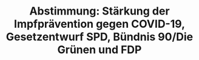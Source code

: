 ---
abstimmung:
  abstimmung: 2
  bundestagssitzung: 7
  datum: 10. Dezember 2021
  legislaturperiode: 20
categories:
- Todo
data:
- title: Abstimmungsergebnis 20211210_2.pdf
  url: /res/2025-btw/abstimmungsergebnisse/20211210_2.pdf
- title: Abstimmungsergebnis 20211210_2_xls.xlsx
  url: /res/2025-btw/abstimmungsergebnisse/20211210_2_xls.xlsx
- title: Abstimmungsergebnis 20211210_2_xls.csv
  url: /res/2025-btw/abstimmungsergebnisse_csv/20211210_2_xls.csv
documents:
- local: /res/2025-btw/drucksachen/2000188.pdf
  summary: '### Gesetzesentwurf der Fraktionen SPD, BÜNDNIS 90/DIE GRÜNEN und FDP


    Dieser Gesetzesentwurf zielt darauf ab, die Impfprävention gegen COVID-19 zu stärken
    und weitere Vorschriften im Zusammenhang mit der COVID-19-Pandemie anzupassen.  Er
    beinhaltet Maßnahmen zur Erhöhung der Impfquote in bestimmten Einrichtungen,  finanzielle
    Unterstützung für Krankenhäuser und die Verlängerung befristeter Regelungen zu
    Videokonferenzen und anderen pandemiebedingten Erleichterungen.


    **Kernpunkte und Ziele:**


    * Einrichtungsbezogene Impfpflicht in bestimmten Bereichen

    * Erweiterung des Kreises impfberechtigter Personen

    * Finanzielle Unterstützung für Krankenhäuser

    * Verlängerung befristeter Regelungen (Videokonferenzen, etc.)

    * Evaluation der einrichtungsbezogenen Impfpflicht'
  title: Drucksache 20/188
  url: https://dserver.bundestag.de/btd/20/001/2000188.pdf
- local: /res/2025-btw/drucksachen/2000250.pdf
  summary: '### Beschlussempfehlung und Bericht des Hauptausschusses


    Der Hauptausschuss empfiehlt die Annahme des Gesetzentwurfs zur Stärkung der Impfprävention
    gegen COVID-19 und zur Änderung weiterer Vorschriften im Zusammenhang mit der
    COVID-19-Pandemie (Drucksache 20/188) und die Ablehnung der Anträge der AfD (Drucksachen
    20/192, 20/193, 20/195).


    **Kernpunkte und Ziele:**


    * Stärkung der Impfprävention gegen COVID-19

    * Änderung weiterer Vorschriften im Zusammenhang mit der COVID-19-Pandemie

    * Keine Corona-Impfpflicht

    * Keine Entscheidungen über Corona-Maßnahmen ohne ausreichende Datengrundlage

    * Grundrechte sind keine Geimpftenrechte'
  title: Drucksache 20/250
  url: https://dserver.bundestag.de/btd/20/002/2000250.pdf
ergebnis:
  AfD:
    enthaltung: 0
    gesamt: 82
    ja: 0
    nein: 71
    nichtabgegeben: 11
    ungueltig: 0
  Bündnis 90/Die Grünen:
    enthaltung: 0
    gesamt: 118
    ja: 113
    nein: 0
    nichtabgegeben: 5
    ungueltig: 0
  CDU/CSU:
    enthaltung: 3
    gesamt: 197
    ja: 173
    nein: 5
    nichtabgegeben: 16
    ungueltig: 0
  Die Linke:
    enthaltung: 32
    gesamt: 39
    ja: 0
    nein: 1
    nichtabgegeben: 6
    ungueltig: 0
  FDP:
    enthaltung: 2
    gesamt: 92
    ja: 86
    nein: 1
    nichtabgegeben: 3
    ungueltig: 0
  Fraktionslos:
    enthaltung: 0
    gesamt: 2
    ja: 1
    nein: 1
    nichtabgegeben: 0
    ungueltig: 0
  SPD:
    enthaltung: 1
    gesamt: 204
    ja: 197
    nein: 0
    nichtabgegeben: 6
    ungueltig: 0
layout: abstimmung
links:
- title: Link zu bundestag.de
  url: https://www.bundestag.de/parlament/plenum/abstimmung/abstimmung?id=759
preview: 'Deutscher Bundestag


  7. Sitzung des Deutschen Bundestages

  am Freitag, 10. Dezember 2021


  Endgültiges Ergebnis der Namentlichen Abstimmung Nr. 2


  Gesetzentwurf der Fraktionen SPD, BÜNDNIS 90/DIE GRÜNEN und FDP

  Entwurf eines Gesetzes zur Stärkung der Impfprävention gegen COVID-19 und zur

  Änderung weiterer Vorschriften im Zusammenhang mit der COVID-19-Pandemie

  Drs. 20/188, 20/250'
tags:
- Todo
title: 'Abstimmung: Stärkung der Impfprävention gegen COVID-19, Gesetzentwurf SPD,
  Bündnis 90/Die Grünen und FDP'
---
